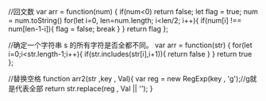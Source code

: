 //回文数
var arr = function(num) {
    if(num<0) return false;
    let flag = true;
    num = num.toString()
    for(let i=0, len=num.length; i<len/2; i++){
        if(num[i] !== num[len-1-i]){
            flag = false;
            break
        }
    }
    return flag
};

//确定一个字符串 s 的所有字符是否全都不同。
var arr = function(str) {
    for(let i=0;i<str.length-1;i++){
        if(str.includes(str[i],i+1)){
            return false
        }
    }
    return true
};


//替换空格
function arr2(str ,key , Val){
    var reg = new RegExp(key , 'g');//g就是代表全部
    return str.replace(reg , Val || '');
}